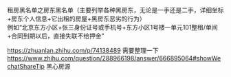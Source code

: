 租房黑名单之房东黑名单（主要列举各种黑房东，无论是一手还是二手，详细坐标+房东个人信息+它出租的房屋+黑房东恶劣的行为）
<br>例如“北京东方小区+张三身份证号或手机号+东方小区1号楼一单元101整租/单间+合同到期以后，直接失联不给押金”

https://zhuanlan.zhihu.com/p/74138489 需要整理一下
https://www.zhihu.com/question/288966198/answer/666895064#showWechatShareTip  黑心房源